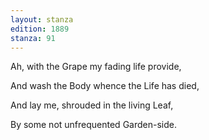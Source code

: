 ```yaml
---
layout: stanza
edition: 1889
stanza: 91
---
```


Ah, with the Grape my fading life provide,

And wash the Body whence the Life has died,

And lay me, shrouded in the living Leaf,

By some not unfrequented Garden-side.